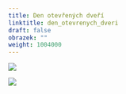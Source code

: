 ```yaml
---
title: Den otevřených dveří
linktitle: den_otevrenych_dveri
draft: false
obrazek: ""
weight: 1004000
---
```

![](/assets/media/dod.jpg)

![](/assets/media/program_dod.jpg)